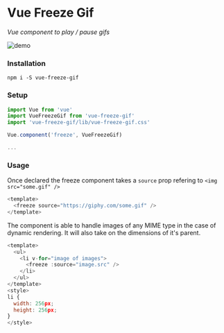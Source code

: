# Vue Freeze Gif

*Vue component to play / pause gifs*

![demo](https://media.giphy.com/media/63LYbsanQDMnzVjlva/giphy.gif)

### Installation

`npm i -S vue-freeze-gif`

### Setup

```js
import Vue from 'vue'
import VueFreezeGif from 'vue-freeze-gif'
import 'vue-freeze-gif/lib/vue-freeze-gif.css'

Vue.component('freeze', VueFreezeGif)

...

```

### Usage

Once declared the freeze component takes a `source` prop refering to `<img src="some.gif" />`

```js
<template>
  <freeze source="https://giphy.com/some.gif" />
</template>
```

The component is able to handle images of any MIME type in the case of dynamic rendering.
It will also take on the dimensions of it's parent.

```js
<template>
  <ul>
    <li v-for="image of images">
      <freeze :source="image.src" />
    </li>
  </ul>
</template>
<style>
li {
  width: 256px;
  height: 256px;
}
</style>
```
